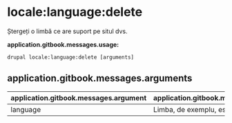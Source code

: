 # locale:language:delete
Ștergeți o limbă ce are suport pe situl dvs.

**application.gitbook.messages.usage:**
```
drupal locale:language:delete [arguments]
```

## application.gitbook.messages.arguments
application.gitbook.messages.argument | application.gitbook.messages.details
---------|-------------
language | Limba, de exemplu, es sau Spanish
